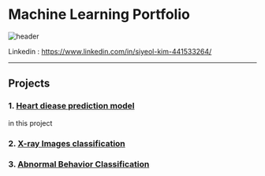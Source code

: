 # Machine Learning Portfolio
![header](https://capsule-render.vercel.app/api?type=waving&color=99CCFF&height=200&section=header&text=Siyeol%20Kim&fontSize=90)

Linkedin : https://www.linkedin.com/in/siyeol-kim-441533264/
***
## Projects
### 1. [Heart diease prediction model](https://github.com/yeol0129/heartdisease/blob/main/pf.md)
 in this project
### 2. [X-ray Images classification](https://github.com/yeol0129/xray_ResNet50_Pneumonia/blob/main/pf.md)
### 3. [Abnormal Behavior Classification](https://github.com/yeol0129/AbnormalBehavior-Classification/blob/master/pf/pf.md)
